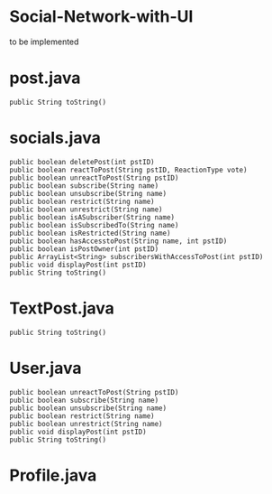 # Social-Network-with-UI

to be implemented
# post.java     
    public String toString()

# socials.java 
    public boolean deletePost(int pstID)
	public boolean reactToPost(String pstID, ReactionType vote)
	public boolean unreactToPost(String pstID)
	public boolean subscribe(String name)
	public boolean unsubscribe(String name)
	public boolean restrict(String name)
	public boolean unrestrict(String name) 
	public boolean isASubscriber(String name)
	public boolean isSubscribedTo(String name) 
	public boolean isRestricted(String name) 
	public boolean hasAccesstoPost(String name, int pstID)
	public boolean isPostOwner(int pstID)
	public ArrayList<String> subscribersWithAccessToPost(int pstID)
	public void displayPost(int pstID)
	public String toString() 
	
# TextPost.java
    public String toString()

# User.java
    public boolean unreactToPost(String pstID)
	public boolean subscribe(String name)
	public boolean unsubscribe(String name)
	public boolean restrict(String name)
	public boolean unrestrict(String name)
    public void displayPost(int pstID)
	public String toString()

# Profile.java